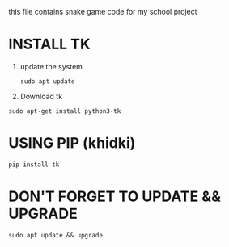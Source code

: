 this file contains snake game code for my school project 
# INSTALL TK
1. update the system
   ```
   sudo apt update
   ```
2. Download tk
   
  ```
  sudo apt-get install python3-tk
  ```
# USING PIP (khidki)
```
pip install tk
```
# DON'T FORGET TO UPDATE && UPGRADE
```
sudo apt update && upgrade
```
